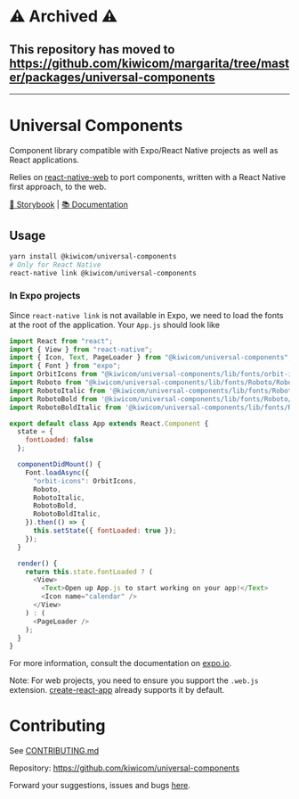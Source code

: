 # ⚠️ Archived ⚠️

## This repository has moved to https://github.com/kiwicom/margarita/tree/master/packages/universal-components

---



# Universal Components

Component library compatible with Expo/React Native projects as well as React applications.

Relies on [react-native-web](https://github.com/necolas/react-native-web) to port components, written with a React Native first approach, to the web.

[📘 Storybook](https://kiwicom-universal-components.netlify.com) |
[📚 Documentation](https://kiwicom-universal-components-docs.netlify.com)

## Usage

```bash
yarn install @kiwicom/universal-components
# Only for React Native
react-native link @kiwicom/universal-components
```

### In Expo projects

Since `react-native link` is not available in Expo, we need to load the fonts at the root of the application. Your `App.js` should look like

```javascript
import React from "react";
import { View } from "react-native";
import { Icon, Text, PageLoader } from "@kiwicom/universal-components";
import { Font } from "expo";
import OrbitIcons from "@kiwicom/universal-components/lib/fonts/orbit-icons.ttf";
import Roboto from "@kiwicom/universal-components/lib/fonts/Roboto/Roboto-Regular.ttf";
import RobotoItalic from '@kiwicom/universal-components/lib/fonts/Roboto/Roboto-Italic.ttf';
import RobotoBold from '@kiwicom/universal-components/lib/fonts/Roboto/Roboto-Bold.ttf';
import RobotoBoldItalic from '@kiwicom/universal-components/lib/fonts/Roboto/Roboto-BoldItalic.ttf';

export default class App extends React.Component {
  state = {
    fontLoaded: false
  };

  componentDidMount() {
    Font.loadAsync({
      "orbit-icons": OrbitIcons,
      Roboto,
      RobotoItalic,
      RobotoBold,
      RobotoBoldItalic,
    }).then(() => {
      this.setState({ fontLoaded: true });
    });
  }

  render() {
    return this.state.fontLoaded ? (
      <View>
        <Text>Open up App.js to start working on your app!</Text>
        <Icon name="calendar" />
      </View>
    ) : (
      <PageLoader />
    );
  }
}
```

For more information, consult the documentation on [expo.io](https://docs.expo.io/versions/latest/guides/using-custom-fonts).

Note: For web projects, you need to ensure you support the `.web.js` extension. [create-react-app](https://github.com/facebook/create-react-app/blob/6364bbf6dc8244508398f934d0882f05e0cb5dcc/packages/react-scripts/config/paths.js#L52) already supports it by default.

# Contributing

See [CONTRIBUTING.md](https://github.com/kiwicom/universal-components/blob/master/CONTRIBUTING.md)

Repository: <https://github.com/kiwicom/universal-components>

Forward your suggestions, issues and bugs [here](https://github.com/kiwicom/universal-components/issues).
